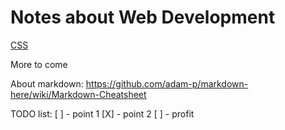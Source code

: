 # Notes about Web Development

[CSS](./css/css.md)


More to come


About markdown: https://github.com/adam-p/markdown-here/wiki/Markdown-Cheatsheet

TODO list: 
[ ] - point 1
[X] - point 2
[ ] - profit